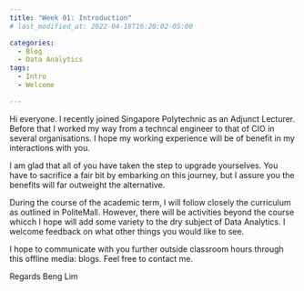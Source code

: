 ```yaml
---
title: "Week 01: Introduction"
# last_modified_at: 2022-04-18T16:20:02-05:00

categories:
  - Blog
  - Data Analytics
tags:
  - Intro
  - Welcome

---
```


Hi everyone. I recently joined Singapore Polytechnic as an Adjunct Lecturer. Before that I worked my way from a techncal engineer to that of CIO in several organisations. I hope my working experience will be of benefit in my interactions with you.

I am glad that all of you have taken the step to upgrade yourselves. You have to sacrifice a fair bit by embarking on this journey, but I assure you the benefits will far outweight the alternative.

During the course of the academic term, I will follow closely the curriculum as outlined in PoliteMall. However, there will be activities beyond the course whicch I hope will add some variety to the dry subject of Data Analytics. I welcome feedback on what other things you would like to see.

I hope to communicate with you further outside classroom hours through this offline media: blogs. Feel free to contact me.

Regards
Beng Lim


